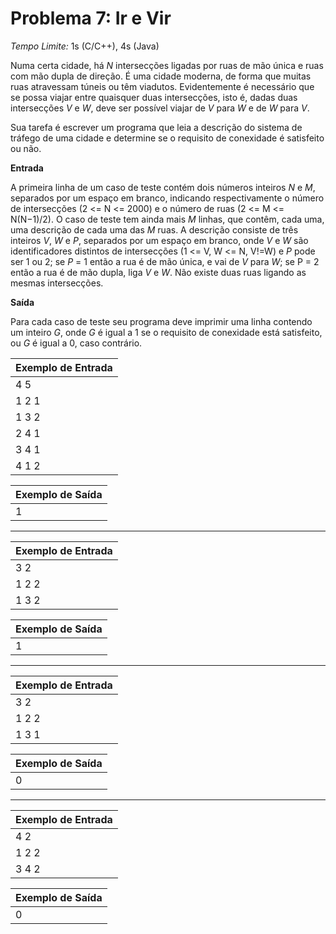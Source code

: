 # Problema 7: Ir e Vir

*Tempo Limite:* 1s (C/C++), 4s (Java)

Numa certa cidade, há *N* intersecções ligadas por ruas de mão única e ruas com mão dupla de direção. É uma cidade moderna, de forma que muitas ruas atravessam túneis ou têm viadutos. Evidentemente é necessário que se possa viajar entre quaisquer duas intersecções, isto é, dadas duas intersecções *V* e *W*, deve ser possível viajar de *V* para *W* e de *W* para *V*.

Sua tarefa é escrever um programa que leia a descrição do sistema de tráfego de uma cidade e determine se o requisito de conexidade é satisfeito ou não.

__Entrada__

A primeira linha de um caso de teste contém dois números inteiros *N* e *M*, separados por um espaço em branco, indicando respectivamente o número de intersecções (2 <= N <= 2000) e o número de ruas (2 <= M <= N(N−1)/2). O caso de teste tem ainda mais *M* linhas, que contêm, cada uma, uma descrição de cada uma das *M* ruas. A descrição consiste de três inteiros *V*, *W* e *P*, separados por um espaço em branco, onde *V* e *W* são identificadores distintos de intersecções (1 <= V, W <= N, V!=W) e *P* pode ser 1 ou 2; se *P* = 1 então a rua é de mão única, e vai de *V* para *W*; se P = 2 então a rua é de mão dupla, liga *V* e *W*. Não existe duas ruas ligando as mesmas intersecções.

__Saída__

Para cada caso de teste seu programa deve imprimir uma linha contendo um inteiro *G*, onde *G* é igual a 1 se o requisito de conexidade está satisfeito, ou *G* é igual a 0, caso contrário.

| Exemplo de Entrada  |
| ------------------- |
| 4 5                 |
| 1 2 1               |
| 1 3 2               |
| 2 4 1               |
| 3 4 1               |
| 4 1 2               |

| Exemplo de Saída |
| ---------------- |
| 1                |

***

| Exemplo de Entrada  |
| ------------------- |
| 3 2                 |
| 1 2 2               |
| 1 3 2               |

| Exemplo de Saída |
| ---------------- |
| 1                |

***

| Exemplo de Entrada  |
| ------------------- |
| 3 2                 |
| 1 2 2               |
| 1 3 1               |

| Exemplo de Saída |
| ---------------- |
| 0                |

***

| Exemplo de Entrada  |
| ------------------- |
| 4 2                 |
| 1 2 2               |
| 3 4 2               |

| Exemplo de Saída |
| ---------------- |
| 0                |
